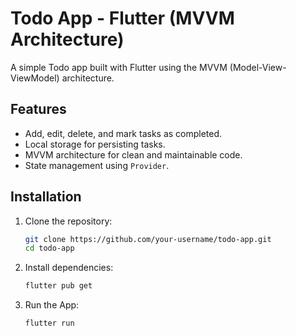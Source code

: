 # Todo App - Flutter (MVVM Architecture)

A simple Todo app built with Flutter using the MVVM (Model-View-ViewModel) architecture.

## Features

- Add, edit, delete, and mark tasks as completed.
- Local storage for persisting tasks.
- MVVM architecture for clean and maintainable code.
- State management using `Provider`.

## Installation

1. Clone the repository:
   ```bash
   git clone https://github.com/your-username/todo-app.git
   cd todo-app
   
2. Install dependencies:
   ```bash
   flutter pub get

3. Run the App:
   ```bash
   flutter run
